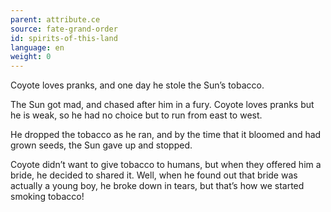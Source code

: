 ```yaml
---
parent: attribute.ce
source: fate-grand-order
id: spirits-of-this-land
language: en
weight: 0
---
```


Coyote loves pranks, and one day he stole the Sun’s tobacco.

The Sun got mad, and chased after him in a fury.
Coyote loves pranks but he is weak, so he had no choice but to run from east to west.

He dropped the tobacco as he ran, and by the time that it bloomed and had grown seeds, the Sun gave up and stopped.

Coyote didn’t want to give tobacco to humans, but when they offered him a bride, he decided to shared it.
Well, when he found out that bride was actually a young boy, he broke down in tears, but that’s how we started smoking tobacco!
